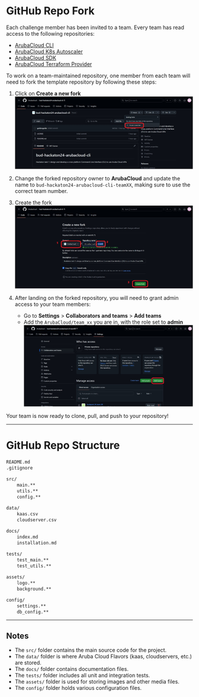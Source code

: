 
# GitHub Repo Fork

Each challenge member has been invited to a team. Every team has read access to the following repositories:

- [ArubaCloud CLI](https://github.com/Arubacloud/bud-hackaton24-arubacloud-cli)
- [ArubaCloud K8s Autoscaler](https://github.com/Arubacloud/bud-hackaton24-arubacloud-k8s-autoscaler)
- [ArubaCloud SDK](https://github.com/Arubacloud/bud-hackaton24-arubacloud-sdk)
- [ArubaCloud Terraform Provider](https://github.com/Arubacloud/bud-hackaton24-arubacloud-terraform-provider)

To work on a team-maintained repository, one member from each team will need to fork the template repository by following these steps:

1. Click on **Create a new fork**  
   ![Fork Creation Step](./images/Immagine%202024-09-06%20172641.jpg)
   
2. Change the forked repository owner to **ArubaCloud** and update the name to `bud-hackaton24-arubacloud-cli-teamXX`, making sure to use the correct team number.

3. Create the fork  
   ![Forking Process Screenshot](./images/Screenshot%202024-09-06%20172906.jpg)

4. After landing on the forked repository, you will need to grant admin access to your team members:
   - Go to **Settings** > **Collaborators and teams** > **Add teams**
   - Add the `ArubaCloud/team_xx` you are in, with the role set to **admin**  
   ![Team Settings Screenshot](./images/Screenshot%202024-09-06%20173607.jpg)

Your team is now ready to clone, pull, and push to your repository!

---

# GitHub Repo Structure

```
README.md
.gitignore
```

```
src/
    main.**
    utils.**
    config.**
```

```
data/
    kaas.csv
    cloudserver.csv
```

```
docs/
    index.md
    installation.md
```

```
tests/
    test_main.**
    test_utils.**
```

```
assets/
    logo.**
    background.**
```

```
config/
    settings.**
    db_config.**
```

---

## Notes

- The `src/` folder contains the main source code for the project.
- The `data/` folder is where Aruba Cloud Flavors (kaas, cloudservers, etc.) are stored.
- The `docs/` folder contains documentation files.
- The `tests/` folder includes all unit and integration tests.
- The `assets/` folder is used for storing images and other media files.
- The `config/` folder holds various configuration files.
